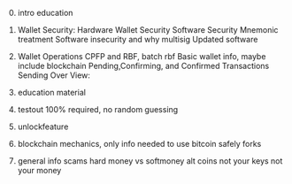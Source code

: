 0. intro education

1. Wallet Security:
  Hardware Wallet Security
  Software Security
  Mnemonic treatment
  Software insecurity and why multisig
  Updated software
2. Wallet Operations
  CPFP and RBF, batch rbf
  Basic wallet info, maybe include blockchain
  Pending,Confirming, and Confirmed Transactions
  Sending
Over View:
  1. education material
  2. testout 100% required, no random guessing
  3. unlockfeature

3. blockchain mechanics, only info needed to use bitcoin safely
  forks
4. general info
  scams
  hard money vs softmoney
  alt coins
  not your keys not your money
